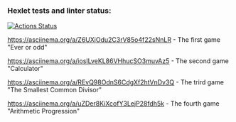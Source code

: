 ### Hexlet tests and linter status:

[![Actions Status](https://github.com/Grinvalden/frontend-project-44/actions/workflows/hexlet-check.yml/badge.svg)](https://github.com/Grinvalden/frontend-project-44/actions)


https://asciinema.org/a/Z6UXjOdu2C3rV85o4f22sNnLR - The first game "Ever or odd"

 https://asciinema.org/a/iosILveKL86VHhucSO3muvAz5 - The second game "Calculator"

 https://asciinema.org/a/REvQ98OdnS6CdgXf2htVnDv3Q - The trird game "The Smallest Common Divisor"

 https://asciinema.org/a/uZDer8KiXcofY3LejP28fdh5k - The fourth game "Arithmetic Progression"

 